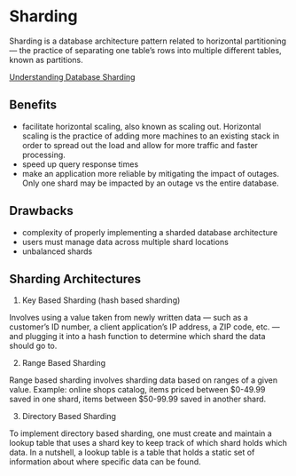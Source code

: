 # Sharding

Sharding is a database architecture pattern related to horizontal partitioning — the practice of separating one table’s rows into multiple different tables, known as partitions. 

[Understanding Database Sharding](https://www.digitalocean.com/community/tutorials/understanding-database-sharding)

## Benefits

- facilitate horizontal scaling, also known as scaling out. Horizontal scaling is the practice of adding more machines to an existing stack in order to spread out the load and allow for more traffic and faster processing.
- speed up query response times
- make an application more reliable by mitigating the impact of outages. Only one shard may be impacted by an outage vs the entire database.

## Drawbacks

- complexity of properly implementing a sharded database architecture
- users must manage data across multiple shard locations
- unbalanced shards

## Sharding Architectures

1. Key Based Sharding (hash based sharding)

 Involves using a value taken from newly written data — such as a customer’s ID number, a client application’s IP address, a ZIP code, etc. — and plugging it into a hash function to determine which shard the data should go to.

2. Range Based Sharding

  Range based sharding involves sharding data based on ranges of a given value. Example: online shops catalog, items priced between $0-49.99 saved in one shard, items between $50-99.99 saved in another shard.

3. Directory Based Sharding

  To implement directory based sharding, one must create and maintain a lookup table that uses a shard key to keep track of which shard holds which data. In a nutshell, a lookup table is a table that holds a static set of information about where specific data can be found.